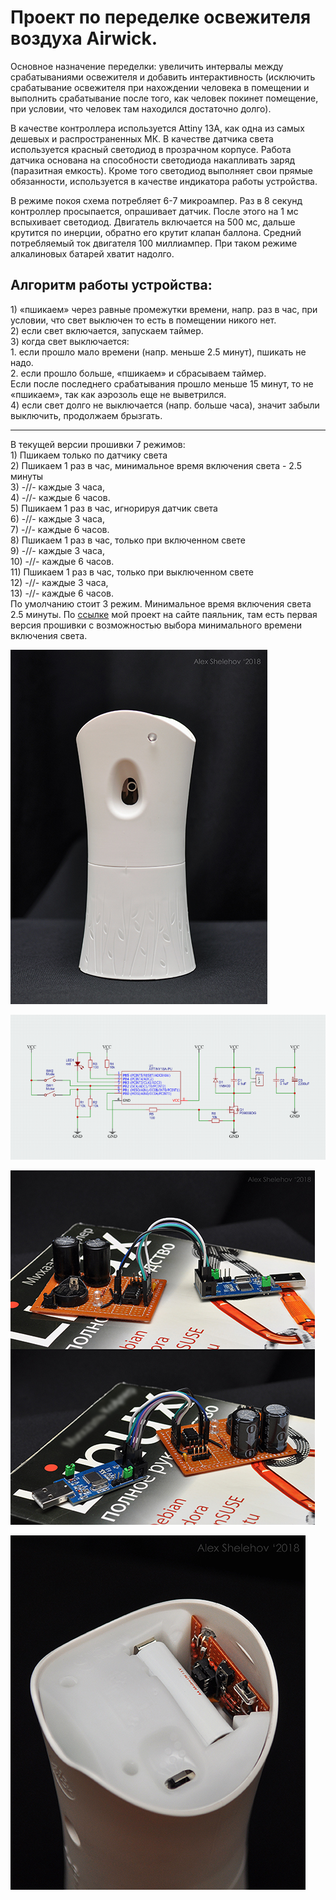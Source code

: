 <H1>Проект по переделке освежителя воздуха Airwick.</H1>
<p>Основное назначение переделки: увеличить интервалы между срабатываниями освежителя и добавить интерактивность (исключить срабатывание освежителя при нахождении человека в помещении и выполнить срабатывание после того, как человек покинет помещение, при условии, что человек там находился достаточно долго).</p>
<p>В качестве контроллера используется Attiny 13A, как одна из самых дешевых и распространенных МК. В качестве датчика света используется красный светодиод в прозрачном корпусе. Работа датчика основана на способности светодиода накапливать заряд (паразитная емкость). Кроме того светодиод выполняет свои прямые обязанности, используется в качестве индикатора работы устройства.</p>
<p>В режиме покоя схема потребляет 6-7 микроампер. Раз в 8 секунд контроллер просыпается, опрашивает датчик. После этого на 1 мс вспыхивает светодиод. Двигатель включается на 500 мс, дальше крутится по инерции, обратно его крутит клапан баллона. Средний потребляемый ток двигателя 100 миллиампер. При таком режиме алкалиновых батарей хватит надолго.</p>
<H2>Алгоритм работы устройства:</H2>
1) «пшикаем» через равные промежутки времени, напр. раз в час, при условии, что свет выключен то есть в помещении никого нет.<br>
2) если свет включается, запускаем таймер.<br>
3) когда свет выключается:<br>
  1. если прошло мало времени (напр. меньше 2.5 минут), пшикать не надо.<br>
  2. если прошло больше, «пшикаем» и сбрасываем таймер.<br>
Если после последнего срабатывания прошло меньше 15 минут, то не «пшикаем», так как аэрозоль еще не выветрился.<br>
4) если свет долго не выключается (напр. больше часа), значит забыли выключить, продолжаем брызгать.<br>
<hr>
<p>В текущей версии прошивки 7 режимов:<br>
1) Пшикаем только по датчику света<br>
2) Пшикаем 1 раз в час, минимальное время включения света - 2.5 минуты<br>
3) -//- каждые 3 часа,<br>
4) -//- каждые 6 часов.<br>
5) Пшикаем 1 раз в час, игнорируя датчик света<br>
6) -//- каждые 3 часа,<br>
7) -//- каждые 6 часов.<br>
8) Пшикаем 1 раз в час, только при включенном свете<br>
9) -//- каждые 3 часа,<br>
10) -//- каждые 6 часов.<br>
11) Пшикаем 1 раз в час, только при выключенном свете<br>
12) -//- каждые 3 часа,<br>
13) -//- каждые 6 часов.<br>
По умолчанию стоит 3 режим. Минимальное время включения света 2.5 минуты. По <a href="https://cxem.net/house/1-464.php">ссылке</a> мой проект на сайте паяльник, там есть первая версия прошивки с возможностью выбора минимального времени включения света.</p>
<p><img src="https://raw.githubusercontent.com/ashelehov/airwick13/master/img/airwick.jpg" alt="airwick"></p>
<p><img src="https://raw.githubusercontent.com/ashelehov/airwick13/master/img/chart.png" alt="chart"></p>
<p><img src="https://raw.githubusercontent.com/ashelehov/airwick13/master/img/test.jpg" alt="test"></p>
<p><img src="https://raw.githubusercontent.com/ashelehov/airwick13/master/img/intro.jpg" alt="intro"></p>
